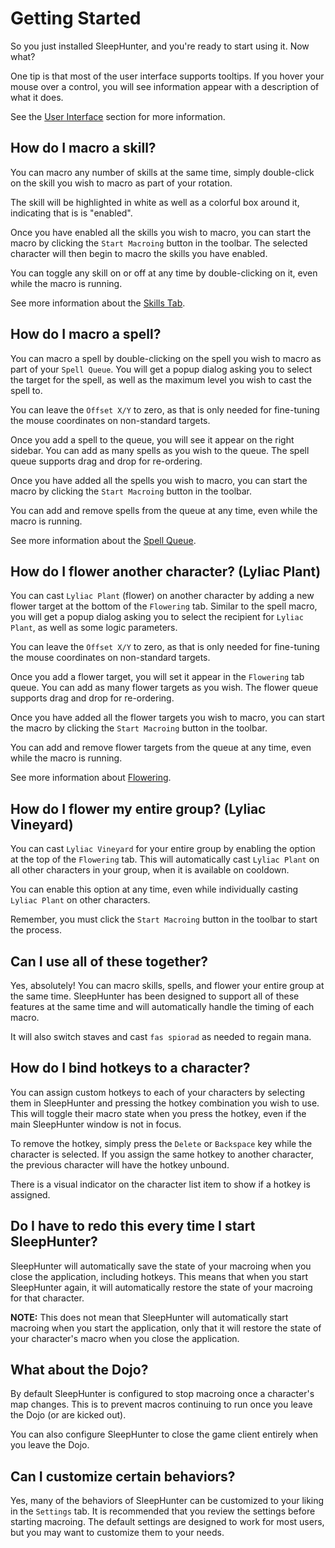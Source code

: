 # Getting Started

So you just installed SleepHunter, and you're ready to start using it. Now what?

One tip is that most of the user interface supports tooltips.
If you hover your mouse over a control, you will see information appear with a description of what it does.

See the [User Interface](./user-interface/main-window.md) section for more information.

## How do I macro a skill?

You can macro any number of skills at the same time, simply double-click on the skill you wish to macro as part of your rotation.

The skill will be highlighted in white as well as a colorful box around it, indicating that is is "enabled".

Once you have enabled all the skills you wish to macro, you can start the macro by clicking the `Start Macroing` button in the toolbar.
The selected character will then begin to macro the skills you have enabled.

You can toggle any skill on or off at any time by double-clicking on it, even while the macro is running.

See more information about the [Skills Tab](./user-interface/main-window.md#skills-tab).

## How do I macro a spell?

You can macro a spell by double-clicking on the spell you wish to macro as part of your `Spell Queue`.
You will get a popup dialog asking you to select the target for the spell, as well as the maximum level you wish to cast the spell to.

You can leave the `Offset X/Y` to zero, as that is only needed for fine-tuning the mouse coordinates on non-standard targets.

Once you add a spell to the queue, you will see it appear on the right sidebar. You can add as many spells as you wish to the queue.
The spell queue supports drag and drop for re-ordering.

Once you have added all the spells you wish to macro, you can start the macro by clicking the `Start Macroing` button in the toolbar.

You can add and remove spells from the queue at any time, even while the macro is running.

See more information about the [Spell Queue](./user-interface/main-window.md#spell-queue).

## How do I flower another character? (Lyliac Plant)

You can cast `Lyliac Plant` (flower) on another character by adding a new flower target at the bottom of the `Flowering` tab.
Similar to the spell macro, you will get a popup dialog asking you to select the recipient for `Lyliac Plant`, as well as some logic parameters.

You can leave the `Offset X/Y` to zero, as that is only needed for fine-tuning the mouse coordinates on non-standard targets.

Once you add a flower target, you will set it appear in the `Flowering` tab queue. You can add as many flower targets as you wish.
The flower queue supports drag and drop for re-ordering.

Once you have added all the flower targets you wish to macro, you can start the macro by clicking the `Start Macroing` button in the toolbar.

You can add and remove flower targets from the queue at any time, even while the macro is running.

See more information about [Flowering](./user-interface/main-window.md#flowering-tab).

## How do I flower my entire group? (Lyliac Vineyard)

You can cast `Lyliac Vineyard` for your entire group by enabling the option at the top of the `Flowering` tab.
This will automatically cast `Lyliac Plant` on all other characters in your group, when it is available on cooldown.

You can enable this option at any time, even while individually casting `Lyliac Plant` on other characters.

Remember, you must click the `Start Macroing` button in the toolbar to start the process.

## Can I use all of these together?

Yes, absolutely! You can macro skills, spells, and flower your entire group at the same time.
SleepHunter has been designed to support all of these features at the same time and will automatically handle the timing of each macro.

It will also switch staves and cast `fas spiorad` as needed to regain mana.

## How do I bind hotkeys to a character?

You can assign custom hotkeys to each of your characters by selecting them in SleepHunter and pressing the hotkey combination you wish to use.
This will toggle their macro state when you press the hotkey, even if the main SleepHunter window is not in focus.

To remove the hotkey, simply press the `Delete` or `Backspace` key while the character is selected.
If you assign the same hotkey to another character, the previous character will have the hotkey unbound.

There is a visual indicator on the character list item to show if a hotkey is assigned.

## Do I have to redo this every time I start SleepHunter?

SleepHunter will automatically save the state of your macroing when you close the application, including hotkeys.
This means that when you start SleepHunter again, it will automatically restore the state of your macroing for that character.

**NOTE:** This does not mean that SleepHunter will automatically start macroing when you start the application, only that it will restore the state of your character's macro when you close the application.

## What about the Dojo?

By default SleepHunter is configured to stop macroing once a character's map changes.
This is to prevent macros continuing to run once you leave the Dojo (or are kicked out).

You can also configure SleepHunter to close the game client entirely when you leave the Dojo.

## Can I customize certain behaviors?

Yes, many of the behaviors of SleepHunter can be customized to your liking in the `Settings` tab.
It is recommended that you review the settings before starting macroing.
The default settings are designed to work for most users, but you may want to customize them to your needs.
